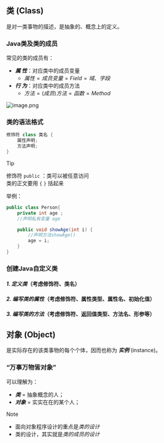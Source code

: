 ## 类 (Class)

是对一类事物的描述，是抽象的、概念上的定义。

### Java类及类的成员

常见的类的成员有：
- ***属 性***：对应类中的成员变量
  - $属性 = 成员变量 = Field = 域、字段$  
- ***行 为***：对应类中的成员方法
  - $方法 = (成员)方法 = 函数 = Method$

![image.png](https://cdn.gxmnzl.xyz/img/SE0401.png)


### 类的语法格式

```java
修饰符 class 类名 { 
	属性声明;
	方法声明;
}
```

> [!TIP]
> 修饰符 `public` ：类可以被任意访问  
> 类的正文要用 `{` `}` 括起来 

举例： 

```java
public class Person{ 
	private int age ; 
	//声明私有变量 age 

	public void showAge(int i) { 
		//声明方法showAge() 
		age = i; 
	} 
}
```

### 创建Java自定义类


#### *1. 定义类*（考虑修饰符、类名）
#### *2. 编写类的属性*（考虑修饰符、属性类型、属性名、初始化值）
#### *3. 编写类的方法*（考虑修饰符、返回值类型、方法名、形参等）


## 对象 (Object)

是实际存在的该类事物的每个个体，因而也称为 ***实例*** (instance)。 

### “万事万物皆对象”

可以理解为：
  - ***类*** = 抽象概念的人；
  - ***对象*** = 实实在在的某个人；


> [!NOTE]
> - 面向对象程序设计的重点是*类的设计*
> - 类的设计，其实就是*类的成员的设计*


